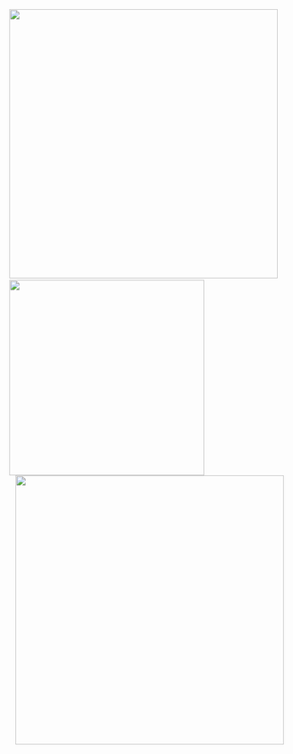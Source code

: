 <div style="display: inline">
  <img src="https://github-readme-stats.vercel.app/api?username=nathan130200&theme=merko&show_icons=true&hide_border=true&include_all_commits=true" width="482">&nbsp;
  <img src="https://github-readme-stats.vercel.app/api/top-langs/?username=nathan130200&layout=compact&theme=merko&hide_border=true&langs_count=15" width="350">
</div>
<center>
  <img style="margin-left: auto; margin-right: auto;" src="https://github-readme-stats.vercel.app/api/wakatime?username=FRNathan13&theme=merko&hide_border=true" width="482">
</center>

